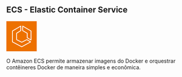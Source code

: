 ## ECS - Elastic Container Service
![AWS ECS](/aws/icon/aws-ecs.png)

O Amazon ECS permite armazenar imagens do Docker e orquestrar contêineres Docker de maneira simples e econômica. 

